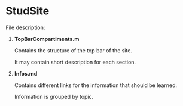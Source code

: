 # StudSite

File description:

1. **TopBarCompartiments.m**
    
    Contains the structure of the top bar of the site.
    
    It may contain short description for each section.
  
2. **Infos.md**

    Contains different links for the information that should be learned.
    
    Information is grouped by topic.
  
  
